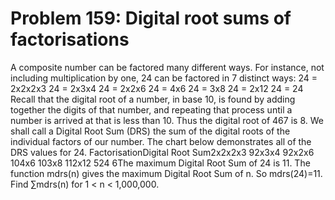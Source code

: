 # Problem 159: Digital root sums of factorisations
A composite number can be factored many different ways. For instance,
not including multiplication by one, 24 can be factored in 7 distinct
ways: 24 = 2x2x2x3 24 = 2x3x4 24 = 2x2x6 24 = 4x6 24 = 3x8 24 = 2x12 24
= 24 Recall that the digital root of a number, in base 10, is found by
adding together the digits of that number, and repeating that process
until a number is arrived at that is less than 10. Thus the digital root
of 467 is 8. We shall call a Digital Root Sum (DRS) the sum of the
digital roots of the individual factors of our number. The chart below
demonstrates all of the DRS values for 24. FactorisationDigital Root
Sum2x2x2x3 92x3x4 92x2x6 104x6 103x8 112x12 524 6The maximum Digital
Root Sum of 24 is 11. The function mdrs(n) gives the maximum Digital
Root Sum of n. So mdrs(24)=11. Find ∑mdrs(n) for 1 &lt; n &lt;
1,000,000.
